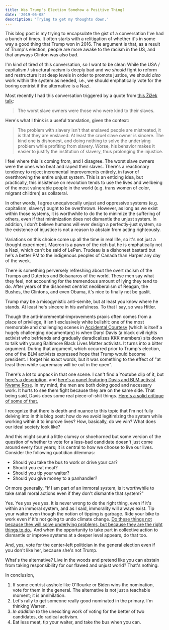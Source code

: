 ```yaml
---
title: Was Trump's Election Somehow a Positive Thing?
date: '2019-05-08'
description: 'Trying to get my thoughts down.'
---
```


This blog post is my trying to encapsulate the gist of a conversation I've had a bunch of times. It often starts with a relitigation of whether it's in some way a good thing that Trump won in 2016. The argument is that, as a result of Trump's election, people are more awake to the racism in the US, and that anyways Clinton was also bad.

I'm kind of tired of this conversation, so I want to be clear: While the USA / capitalism / structural racism is deeply bad and we _should_ fight to reform and restructure it at deep levels in order to promote justice, we should _also_ work within the system as needed, i.e., we should emphatically vote for the boring centrist if the alternative is a Nazi.

Most recently I had this conversation triggered by a quote from [this Žižek talk](https://www.youtube.com/watch?v=hpAMbpQ8J7g):

> The worst slave owners were those who were kind to their slaves.

Here's what I think is a useful translation, given the context:

> The problem with slavery isn't that enslaved people are mistreated, it is that they are enslaved. At least the cruel slave owner is sincere. The kind one is dishonest, and doing nothing to solve the underlying problem while profiting from slavery. Worse, his behavior makes it easier to justify the institution of slavery, thus prolonging the injustice.

I feel where this is coming from, and I disagree. The worst slave owners were the ones who beat and raped their slaves. There's a reactionary tendency to reject incremental improvements entirely, in favor of overthrowing the entire unjust system. This is an enticing idea, but practically, this insistence on revolution tends to use the lives and wellbeing of the most vulnerable people in the world (e.g. trans women of color, migrant children) as collateral.

In other words, I agree unequivocally unjust and oppressive systems (e.g. capitalism, slavery) ought to be overthrown. However, as long as we exist within those systems, it is worthwhile to do the to minimize the suffering of others, even if that minimization does not dismantle the unjust system. In addition, I don't believe humans will ever design a perfectly-just system, so the existence of injustice is not a reason to abstain from acting righteously.

Variations on this choice come up all the time in real life, so it's not just a thought experiment. Macron is a pawn of the rich but he is emphatically not a Nazi, which can't be said of LePen. Trudeau is a dishonest bastard but he's a better PM to the indigenous peoples of Canada than Harper any day of the week.

There is something perversely refreshing about the overt racism of the Trumps and Dutertes and Bolsanaros of the world. These men say what they feel, not accounting for the tremendous amount of lying they tend to do. After years of the dishonest centrist neoliberalism of Reagan, the Bushes, the Clintons, and even Obama, it's nice to finally not be gaslit.

Trump may be a misogynistic anti-semite, but at least you know where he stands. At least he's sincere in his awfulness. To that I say, so was Hitler.

Though the anti-incremental-improvements praxis often comes from a place of privilege, it isn't exclusively white bullshit: one of the most memorable and challenging scenes in [Accidental Courtesy](https://www.imdb.com/title/tt5390430/) (which is itself a hugely challenging documentary) is when Daryl Davis (a black civil rights activist who befriends and gradually deradicalizes KKK members) sits down to talk with young Baltimore Black Lives Matter activists. It turns into a bitter argument. During that argument, which occurred prior to Trump's election, one of the BLM activists expressed hope that Trump would become president. I forget his exact words, but it was something to the effect of "at least then white supremacy will be out in the open".

There's a lot to unpack in that one scene. I can't find a Youtube clip of it, but [here's a description](https://www.thedailybeast.com/kkk-doc-sparks-controversy-at-sxsw-daryl-davis-clashes-with-blm-activists-in-film-during-qanda), and [here's a panel featuring Davis and BLM activist Kwame Rose](https://www.youtube.com/watch?v=1JMvRoVTyq8). In my mind, the men are both doing good and necessary work. It hurts to see them fight because they are on the same side. That being said, Davis does some real piece-of-shit things. [Here's a solid critique of some of that.](https://medium.com/@justinward/daryl-davis-makes-a-new-friend-7a48bc43ad95)

I recognize that there is depth and nuance to this topic that I'm not fully delving into in this blog post: how do we avoid legitimizing the system while working within it to improve lives? How, basically, do we win? What does our ideal society look like?

And this might sound a little clumsy or shoehorned but some version of the question of whether to vote for a less-bad candidate doesn't just come around every four years; it is central to how we choose to live our lives. Consider the following quotidian dilemmas:

-   Should you take the bus to work or drive your car?
-   Should you eat meat?
-   Should you tip your waiter?
-   Should you give money to a panhandler?

Or more generally, "If I am part of an immoral system, is it worthwhile to take small moral actions even if they don't dismantle that system?"

Yes. Yes yes yes yes. It is never wrong to do the right thing, even if it's within an immoral system, and as I said, immorality will always exist. Tip your waiter even though the notion of tipping is garbage. Ride your bike to work even if it's not going to undo climate change. [Do these things not because they will solve underlying problems, but because they are the right things to do.](https://www.3quarksdaily.com/3quarksdaily/2014/02/eating-animals-and-personal-guilt-against-the-individualization-of-responsibility-for-factory-farmin.html). And when the opportunity to take part in collective action to dismantle or improve systems at a deeper level appears, do that too.

And, yes, vote for the center-left politician in the general election even if you don't like her, because she's not Trump.

What's the alternative? Live in the woods and pretend like you can abstain from taking responsibility for our flawed and unjust world? That's nothing.

In conclusion,

1. If some centrist asshole like O'Rourke or Biden wins the nomination, vote for them in the general. The alternative is not just a teachable moment; it is annihilation.
2. Let's rally to get someone really good nominated in the primary. I'm thinking Warren.
3. _In addition to_ the unexciting work of voting for the better of two candidates, do radical activism.
4. Eat less meat, tip your waiter, and take the bus when you can.
